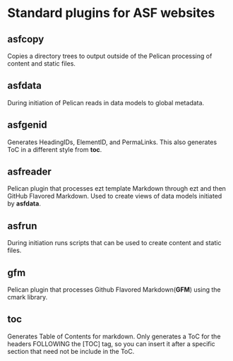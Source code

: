 # Standard plugins for ASF websites

## asfcopy

Copies a directory trees to output outside of the Pelican processing of content and static files.

## asfdata

During initiation of Pelican reads in data models to global metadata.

## asfgenid

Generates HeadingIDs, ElementID, and PermaLinks. This also generates ToC in a different style from **toc**.

## asfreader

Pelican plugin that processes ezt template Markdown through ezt and then GitHub Flavored Markdown.
Used to create views of data models initiated by **asfdata**.

## asfrun

During initiation runs scripts that can be used to create content and static files.

## gfm

Pelican plugin that processes Github Flavored Markdown(**GFM**) using the cmark library.

## toc

Generates Table of Contents for markdown.
Only generates a ToC for the headers FOLLOWING the [TOC] tag,
so you can insert it after a specific section that need not be
include in the ToC.
